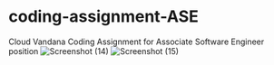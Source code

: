 # coding-assignment-ASE
Cloud Vandana Coding Assignment for Associate Software Engineer position
![Screenshot (14)](https://github.com/deepthinaguri07/coding-assignment-ASE/assets/147795195/6cf7502a-16ca-498f-a298-32df234141e6)
![Screenshot (15)](https://github.com/deepthinaguri07/coding-assignment-ASE/assets/147795195/f0076779-ecbd-443b-a06e-a6246e1a98cb)

